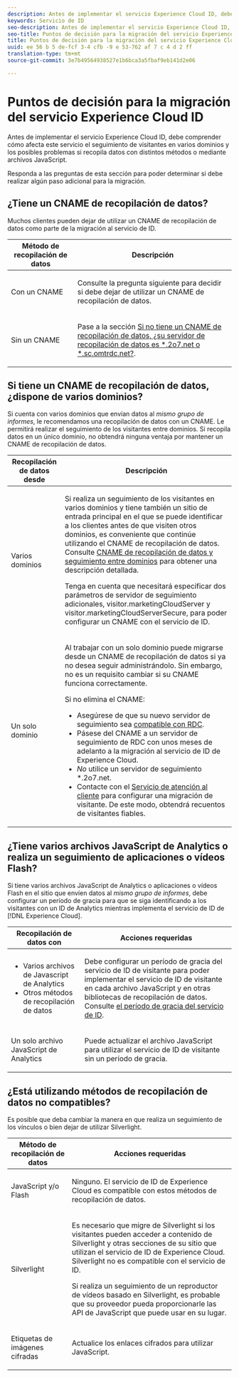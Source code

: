 ```yaml
---
description: Antes de implementar el servicio Experience Cloud ID, debe comprender cómo afecta este servicio el seguimiento de visitantes en varios dominios y los posibles problemas si recopila datos con distintos métodos o mediante archivos JavaScript.
keywords: Servicio de ID
seo-description: Antes de implementar el servicio Experience Cloud ID, debe comprender cómo afecta este servicio el seguimiento de visitantes en varios dominios y los posibles problemas si recopila datos con distintos métodos o mediante archivos JavaScript.
seo-title: Puntos de decisión para la migración del servicio Experience Cloud ID
title: Puntos de decisión para la migración del servicio Experience Cloud ID
uuid: ee 56 b 5 de-fcf 3-4 cfb -9 e 53-762 af 7 c 4 d 2 ff
translation-type: tm+mt
source-git-commit: 3e7b49564938527e1b6bca3a5fbaf9eb141d2e06

---
```



# Puntos de decisión para la migración del servicio Experience Cloud ID

Antes de implementar el servicio Experience Cloud ID, debe comprender cómo afecta este servicio el seguimiento de visitantes en varios dominios y los posibles problemas si recopila datos con distintos métodos o mediante archivos JavaScript.

Responda a las preguntas de esta sección para poder determinar si debe realizar algún paso adicional para la migración.

## ¿Tiene un CNAME de recopilación de datos?

Muchos clientes pueden dejar de utilizar un CNAME de recopilación de datos como parte de la migración al servicio de ID.

<table id="table_13F7C1E3D64D4F86B0149C9D3B54AADD"> 
 <thead> 
  <tr> 
   <th colname="col1" class="entry"> Método de recopilación de datos </th> 
   <th colname="col2" class="entry"> Descripción </th> 
  </tr> 
 </thead>
 <tbody> 
  <tr> 
   <td colname="col1"> <p>Con un CNAME </p> </td> 
   <td colname="col2"> <p>Consulte la pregunta siguiente para decidir si debe dejar de utilizar un CNAME de recopilación de datos. </p> </td> 
  </tr> 
  <tr> 
   <td colname="col1"> <p>Sin un CNAME </p> </td> 
   <td colname="col2"> <p>Pase a la sección <a href="../../reference/analytics-reference/migration-decisions.md#section-34dabde7780e4a339f134c0ca7768961" format="dita" scope="local">Si no tiene un CNAME de recopilación de datos, ¿su servidor de recopilación de datos es *.2o7.net o *.sc.omtrdc.net?</a>. </p> </td> 
  </tr> 
 </tbody> 
</table>

## Si tiene un CNAME de recopilación de datos, ¿dispone de varios dominios?

Si cuenta con varios dominios que envían datos al *mismo grupo de informes*, le recomendamos una recopilación de datos con un CNAME. Le permitirá realizar el seguimiento de los visitantes entre dominios. Si recopila datos en un único dominio, no obtendrá ninguna ventaja por mantener un CNAME de recopilación de datos.

<table id="table_D132BCA243E54657AEC930559343FDD3"> 
 <thead> 
  <tr> 
   <th colname="col1" class="entry"> Recopilación de datos desde </th> 
   <th colname="col2" class="entry"> Descripción </th> 
  </tr> 
 </thead>
 <tbody> 
  <tr> 
   <td colname="col1"> <p>Varios dominios </p> </td> 
   <td colname="col2"> <p>Si realiza un seguimiento de los visitantes en varios dominios y tiene también un sitio de entrada principal en el que se puede identificar a los clientes antes de que visiten otros dominios, es conveniente que continúe utilizando el CNAME de recopilación de datos. Consulte <a href="../../reference/analytics-reference/cname.md#concept-4df91f8a30ad4ec7a01eb943d579cc9d" format="dita" scope="local">CNAME de recopilación de datos y seguimiento entre dominios</a> para obtener una descripción detallada. </p> <p>Tenga en cuenta que necesitará especificar dos parámetros de servidor de seguimiento adicionales, <span class="codeph">visitor.marketingCloudServer</span> y <span class="codeph">visitor.marketingCloudServerSecure</span>, para poder configurar un CNAME con el servicio de ID. </p> </td> 
  </tr> 
  <tr> 
   <td colname="col1"> <p>Un solo dominio </p> </td> 
   <td colname="col2"> <p>Al trabajar con un solo dominio puede migrarse desde un CNAME de recopilación de datos si ya no desea seguir administrándolo. Sin embargo, no es un requisito cambiar si su CNAME funciona correctamente. </p> <p>Si no elimina el CNAME: </p> 
    <ul id="ul_12CDECEFC7BB41A18895B507CAA42315"> 
     <li id="li_32E2CD3E58454E20A642BADE507AE86E">Asegúrese de que su nuevo servidor de seguimiento sea <a href="https://marketing.adobe.com/resources/help/en_US/whitepapers/rdc/" format="https" scope="external">compatible con RDC</a>. </li> 
     <li id="li_865BB6DAA3594EBBAB688E73C8343762">Pásese del CNAME a un servidor de seguimiento de RDC con unos meses de adelanto a la migración al servicio de ID de <span class="keyword">Experience Cloud</span>. </li> 
     <li id="li_284A015177554C848C8648DC5BBAA365"> <i>No</i> utilice un servidor de seguimiento <span class="codeph">*.2o7.net</span>. </li> 
     <li id="li_B1ABF03DC46C42059F61542CDE0FE5A1">Contacte con el <a href="https://helpx.adobe.com/marketing-cloud/contact-support.html" format="https" scope="external">Servicio de atención al cliente</a> para configurar una migración de visitante. De este modo, obtendrá recuentos de visitantes fiables. </li> 
    </ul> </td> 
  </tr> 
 </tbody> 
</table>

## ¿Tiene varios archivos JavaScript de Analytics o realiza un seguimiento de aplicaciones o vídeos Flash?

Si tiene varios archivos JavaScript de Analytics o aplicaciones o vídeos Flash en el sitio que envíen datos al *mismo grupo de informes*, debe configurar un período de gracia para que se siga identificando a los visitantes con un ID de Analytics mientras implementa el servicio de ID de [!DNL Experience Cloud].

<table id="table_8A4EA063AF4345B69BC98537E2E702BA"> 
 <thead> 
  <tr> 
   <th colname="col1" class="entry"> Recopilación de datos con </th> 
   <th colname="col2" class="entry"> Acciones requeridas </th> 
  </tr> 
 </thead>
 <tbody> 
  <tr> 
   <td colname="col1"> 
    <ul id="ul_910DD99E074E49C6907F86426EFA5BF2"> 
     <li id="li_4366CC8EB7A54A959568E3761ABBBF23">Varios archivos de Javascript de Analytics </li> 
     <li id="li_B8A8132019EA48088E4F37E36F153D76">Otros métodos de recopilación de datos </li> 
    </ul> </td> 
   <td colname="col2"> <p>Debe configurar un período de gracia del servicio de ID de visitante para poder implementar el servicio de ID de visitante en cada archivo JavaScript y en otras bibliotecas de recopilación de datos. Consulte <a href="../../reference/analytics-reference/grace-period.md" format="dita" scope="local"> el período de gracia del servicio de ID</a>. </p> </td> 
  </tr> 
  <tr> 
   <td colname="col1"> <p>Un solo archivo JavaScript de Analytics </p> </td> 
   <td colname="col2"> <p>Puede actualizar el archivo JavaScript para utilizar el servicio de ID de visitante sin un período de gracia. </p> </td> 
  </tr> 
 </tbody> 
</table>

## ¿Está utilizando métodos de recopilación de datos no compatibles?

Es posible que deba cambiar la manera en que realiza un seguimiento de los vínculos o bien dejar de utilizar Silverlight.

<table id="table_A72AEB92F48345DD83F136B9989F4EF9"> 
 <thead> 
  <tr> 
   <th colname="col1" class="entry"> Método de recopilación de datos </th> 
   <th colname="col2" class="entry"> Acciones requeridas </th> 
  </tr> 
 </thead>
 <tbody> 
  <tr> 
   <td colname="col1"> <p>JavaScript y/o Flash </p> </td> 
   <td colname="col2"> <p>Ninguno. El servicio de ID de <span class="keyword">Experience Cloud</span> es compatible con estos métodos de recopilación de datos. </p> </td> 
  </tr> 
  <tr> 
   <td colname="col1"> <p>Silverlight </p> </td> 
   <td colname="col2"> <p>Es necesario que migre de Silverlight si los visitantes pueden acceder a contenido de Silverlight y otras secciones de su sitio que utilizan el servicio de ID de <span class="keyword">Experience Cloud</span>. Silverlight no es compatible con el servicio de ID. </p> <p> Si realiza un seguimiento de un reproductor de vídeos basado en Silverlight, es probable que su proveedor pueda proporcionarle las API de JavaScript que puede usar en su lugar. </p> </td> 
  </tr> 
  <tr> 
   <td colname="col1"> <p>Etiquetas de imágenes cifradas </p> </td> 
   <td colname="col2"> <p>Actualice los enlaces cifrados para utilizar JavaScript. </p> </td> 
  </tr> 
 </tbody> 
</table>

